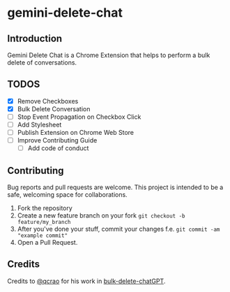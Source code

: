 # gemini-delete-chat

## Introduction

Gemini Delete Chat is a Chrome Extension that helps to perform a bulk delete of conversations.

## TODOS

- [X] Remove Checkboxes
- [X] Bulk Delete Conversation
- [ ] Stop Event Propagation on Checkbox Click
- [ ] Add Stylesheet
- [ ] Publish Extension on Chrome Web Store
- [ ] Improve Contributing Guide
  - [ ] Add code of conduct

## Contributing

Bug reports and pull requests are welcome. This project is intended to be a safe, welcoming space for collaborations.

1. Fork the repository
2. Create a new feature branch on your fork `git checkout -b feature/my_branch`
3. After you've done your stuff, commit your changes f.e.
`git commit -am "example commit"`
4. Open a Pull Request.

## Credits

Credits to [@qcrao](https://github.com/qcrao) for his work in [bulk-delete-chatGPT](https://github.com/qcrao/bulk-delete-chatGPT).